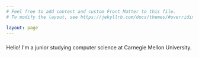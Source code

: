 ```yaml
---
# Feel free to add content and custom Front Matter to this file.
# To modify the layout, see https://jekyllrb.com/docs/themes/#overriding-theme-defaults

layout: page
---
```

<div style="line-height: 250%; float : 'right'%">
<p></p>
Hello! I'm a junior studying computer science at Carnegie Mellon University. 
<p></p>

</div>

